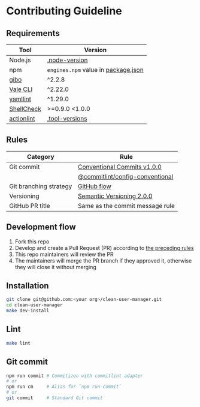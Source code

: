 # Contributing Guideline

## Requirements

| Tool                                                        | Version                                                                                                    |
| ----------------------------------------------------------- | ---------------------------------------------------------------------------------------------------------- |
| Node.js                                                     | [.node-version](https://github.com/haru52/clean-user-manager/blob/main/.node-version#L1)                   |
| npm                                                         | `engines.npm` value in [package.json](https://github.com/haru52/clean-user-manager/blob/main/package.json) |
| [gibo](https://github.com/simonwhitaker/gibo#readme)        | ^2.2.8                                                                                                     |
| [Vale CLI](https://vale.sh/)                                | ^2.22.0                                                                                                    |
| [yamllint](https://yamllint.readthedocs.io/)                | ^1.29.0                                                                                                    |
| [ShellCheck](https://github.com/koalaman/shellcheck#readme) | >=0.9.0 <1.0.0                                                                                             |
| [actionlint](https://github.com/rhysd/actionlint#readme)    | [.tool-versions](https://github.com/haru52/clean-user-manager/blob/main/.tool-versions)                    |

## Rules

| Category               | Rule                                                                                                                                       |
| ---------------------- | ------------------------------------------------------------------------------------------------------------------------------------------ |
| Git commit             | [Conventional Commits v1.0.0](https://www.conventionalcommits.org/en/v1.0.0/)                                                              |
|                        | [@commitlint/config-conventional](https://github.com/conventional-changelog/commitlint/tree/master/@commitlint/config-conventional#readme) |
| Git branching strategy | [GitHub flow](https://docs.github.com/en/get-started/quickstart/github-flow)                                                               |
| Versioning             | [Semantic Versioning 2.0.0](https://semver.org/spec/v2.0.0.html)                                                                           |
| GitHub PR title        | Same as the commit message rule                                                                                                            |

## Development flow

1. Fork this repo
2. Develop and create a Pull Request (PR) according to [the preceding rules](#rules)
3. This repo maintainers will review the PR
4. The maintainers will merge the PR branch if they approved it, otherwise they will close it without merging

## Installation

```sh
git clone git@github.com:<your org>/clean-user-manager.git
cd clean-user-manager
make dev-install
```

## Lint

```sh
make lint
```

## Git commit

```sh
npm run commit # Commitizen with commitlint adapter
# or
npm run cm     # Alias for `npm run commit`
# or
git commit     # Standard Git commit
```

